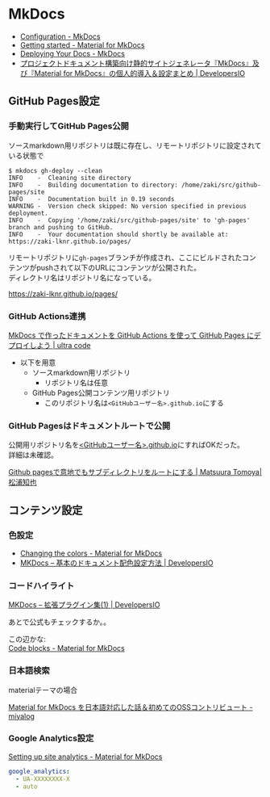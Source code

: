 # MkDocs

- [Configuration - MkDocs](https://www.mkdocs.org/user-guide/configuration/)
- [Getting started - Material for MkDocs](https://squidfunk.github.io/mkdocs-material/getting-started/)
- [Deploying Your Docs - MkDocs](https://mkdocs.readthedocs.io/en/latest/user-guide/deploying-your-docs/)
- [プロジェクトドキュメント構築向け静的サイトジェネレータ『MkDocs』及び『Material for MkDocs』の個人的導入＆設定まとめ | DevelopersIO](https://dev.classmethod.jp/articles/mkdocs-and-material-for-mkdocs-tips-matome/#custom-theme)

## GitHub Pages設定

### 手動実行してGitHub Pages公開

ソースmarkdown用リポジトリは既に存在し、リモートリポジトリに設定されている状態で

```console
$ mkdocs gh-deploy --clean
INFO    -  Cleaning site directory 
INFO    -  Building documentation to directory: /home/zaki/src/github-pages/site 
INFO    -  Documentation built in 0.19 seconds 
WARNING -  Version check skipped: No version specified in previous deployment. 
INFO    -  Copying '/home/zaki/src/github-pages/site' to 'gh-pages' branch and pushing to GitHub. 
INFO    -  Your documentation should shortly be available at: https://zaki-lknr.github.io/pages/ 
```

リモートリポジトリに`gh-pages`ブランチが作成され、ここにビルドされたコンテンツがpushされて以下のURLにコンテンツが公開された。  
ディレクトリ名はリポジトリ名になっている。

https://zaki-lknr.github.io/pages/

### GitHub Actions連携

[MkDocs で作ったドキュメントを GitHub Actions を使って GitHub Pages にデプロイしよう | ultra code](https://futureys.tokyo/lets-deploy-document-built-by-mkdocs-to-github-pages-by-using-github-actions/)

- 以下を用意
    - ソースmarkdown用リポジトリ
        - リポジトリ名は任意
    - GitHub Pages公開コンテンツ用リポジトリ
        - このリポジトリ名は`<GitHubユーザー名>.github.io`にする

### GitHub Pagesはドキュメントルートで公開

公開用リポジトリ名を[<GitHubユーザー名>.github.io](https://github.com/zaki-lknr/zaki-lknr.github.io)にすればOKだった。  
詳細は未確認。

[Github pagesで意地でもサブディレクトリをルートにする | Matsuura Tomoya|松浦知也](https://matsuuratomoya.com/blog/2016-05-07/githubpage-subdirectory/)

## コンテンツ設定

### 色設定

- [Changing the colors - Material for MkDocs](https://squidfunk.github.io/mkdocs-material/setup/changing-the-colors/)
- [MKDocs – 基本のドキュメント配色設定方法 | DevelopersIO](https://dev.classmethod.jp/articles/mkdocs-color-palette/)

### コードハイライト

[MKDocs – 拡張プラグイン集(1) | DevelopersIO](https://dev.classmethod.jp/articles/mkdocs-plugins-1/#toc-9)

あとで公式もチェックするか。。

この辺かな:  
[Code blocks - Material for MkDocs](https://squidfunk.github.io/mkdocs-material/reference/code-blocks/)

### 日本語検索

materialテーマの場合

[Material for MkDocs を日本語対応した話＆初めてのOSSコントリビュート - miyalog](https://miyalog.hatenablog.jp/entry/2017-11-07_MkDocs_Material_Japanese_support)

### Google Analytics設定

[Setting up site analytics - Material for MkDocs](https://squidfunk.github.io/mkdocs-material/setup/setting-up-site-analytics/)

```yaml
google_analytics:
  - UA-XXXXXXXX-X
  - auto
```
